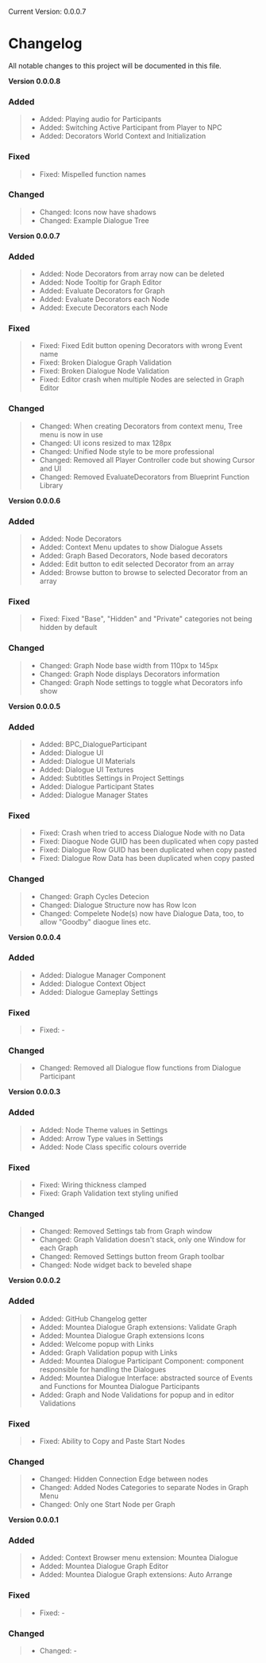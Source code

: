 Current Version: 0.0.0.7

# Changelog

All notable changes to this project will be documented in this file.

**Version 0.0.0.8**
### Added
> - Added: Playing audio for Participants
> - Added: Switching Active Participant from Player to NPC
> - Added: Decorators World Context and Initialization

### Fixed
> - Fixed: Mispelled function names

### Changed
> - Changed: Icons now have shadows
> - Changed: Example Dialogue Tree

**Version 0.0.0.7**
### Added
> - Added: Node Decorators from array now can be deleted
> - Added: Node Tooltip for Graph Editor
> - Added: Evaluate Decorators for Graph
> - Added: Evaluate Decorators each Node
> - Added: Execute Decorators each Node

### Fixed
> - Fixed: Fixed Edit button opening Decorators with wrong Event name
> - Fixed: Broken Dialogue Graph Validation
> - Fixed: Broken Dialogue Node Validation
> - Fixed: Editor crash when multiple Nodes are selected in Graph Editor

### Changed
> - Changed: When creating Decorators from context menu, Tree menu is now in use
> - Changed: UI icons resized to max 128px
> - Changed: Unified Node style to be more professional
> - Changed: Removed all Player Controller code but showing Cursor and UI
> - Changed: Removed EvaluateDecorators from Blueprint Function Library

**Version 0.0.0.6**
### Added
> - Added: Node Decorators
> - Added: Context Menu updates to show Dialogue Assets
> - Added: Graph Based Decorators, Node based decorators
> - Added: Edit button to edit selected Decorator from an array
> - Added: Browse button to browse to selected Decorator from an array

### Fixed
> - Fixed: Fixed "Base", "Hidden" and "Private" categories not being hidden by default

### Changed
> - Changed: Graph Node base width from 110px to 145px
> - Changed: Graph Node displays Decorators information
> - Changed: Graph Node settings to toggle what Decorators info show

**Version 0.0.0.5**
### Added
> - Added: BPC_DialogueParticipant
> - Added: Dialogue UI
> - Added: Dialogue UI Materials
> - Added: Dialogue UI Textures
> - Added: Subtitles Settings in Project Settings
> - Added: Dialogue Participant States
> - Added: Dialogue Manager States

### Fixed
> - Fixed: Crash when tried to access Dialogue Node with no Data
> - Fixed: Diaogue Node GUID has been duplicated when copy pasted
> - Fixed: Dialogue Row GUID has been duplicated when copy pasted
> - Fixed: Dialogue Row Data has been duplicated when copy pasted

### Changed
> - Changed: Graph Cycles Detecion
> - Changed: Dialogue Structure now has Row Icon
> - Changed: Compelete Node(s) now have Dialogue Data, too, to allow "Goodby" diaogue lines etc.

**Version 0.0.0.4**
### Added
> - Added: Dialogue Manager Component
> - Added: Dialogue Context Object
> - Added: Dialogue Gameplay Settings

### Fixed
> - Fixed: -

### Changed
> - Changed: Removed all Dialogue flow functions from Dialogue Participant

**Version 0.0.0.3**
### Added
> - Added: Node Theme values in Settings
> - Added: Arrow Type values in Settings
> - Added: Node Class specific colours override

### Fixed
> - Fixed: Wiring thickness clamped
> - Fixed: Graph Validation text styling unified

### Changed
> - Changed: Removed Settings tab from Graph window
> - Changed: Graph Validation doesn't stack, only one Window for each Graph
> - Changed: Removed Settings button freom Graph toolbar
> - Changed: Node widget back to beveled shape

**Version 0.0.0.2**
### Added
> - Added: GitHub Changelog getter
> - Added: Mountea Dialogue Graph extensions: Validate Graph
> - Added: Mountea Dialogue Graph extensions Icons
> - Added: Welcome popup with Links
> - Added: Graph Validation popup with Links
> - Added: Mountea Dialogue Participant Component: component responsible for handling the Dialogues
> - Added: Mountea Dialogue Interface: abstracted source of Events and Functions for Mountea Dialogue Participants
> - Added: Graph and Node Validations for popup and in editor Validations

### Fixed
> - Fixed: Ability to Copy and Paste Start Nodes

### Changed
> - Changed: Hidden Connection Edge between nodes
> - Changed: Added Nodes Categories to separate Nodes in Graph Menu
> - Changed: Only one Start Node per Graph

**Version 0.0.0.1**
### Added 
> - Added: Context Browser menu extension: Mountea Dialogue
> - Added: Mountea Dialogue Graph Editor
> - Added: Mountea Dialogue Graph extensions: Auto Arrange

### Fixed
> - Fixed: -

### Changed
> - Changed: -